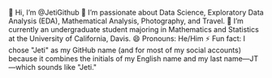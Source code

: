 👋 Hi, I’m @JetiGithub
👀 I’m passionate about Data Science, Exploratory Data Analysis (EDA), Mathematical Analysis, Photography, and Travel.
🌱 I’m currently an undergraduate student majoring in Mathematics and Statistics at the University of California, Davis.
😄 Pronouns: He/Him
⚡ Fun fact: I chose "Jeti" as my GitHub name (and for most of my social accounts) because it combines the initials of my English name and my last name—JT—which sounds like "Jeti."
